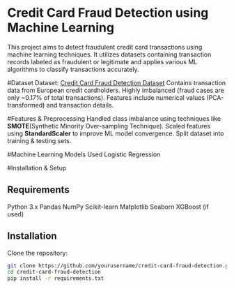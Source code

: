 # Credit Card Fraud Detection using Machine Learning
This project aims to detect fraudulent credit card transactions using machine learning techniques. It utilizes datasets containing transaction records labeled as fraudulent or legitimate and applies 
various ML algorithms to classify transactions accurately.

#Dataset
Dataset: [Credit Card Fraud Detection Dataset](https://www.kaggle.com/mlg-ulb/creditcardfraud)
Contains transaction data from European credit cardholders.
Highly imbalanced (fraud cases are only ~0.17% of total transactions).
Features include numerical values (PCA-transformed) and transaction details.

#Features & Preprocessing
Handled class imbalance using techniques like **SMOTE**(Synthetic Minority Over-sampling Technique).
Scaled features using **StandardScaler** to improve ML model convergence.
Split dataset into training & testing sets.

#Machine Learning Models Used
Logistic Regression

#Installation & Setup
## Requirements
Python 3.x
Pandas
NumPy
Scikit-learn
Matplotlib
Seaborn
XGBoost (if used)

## Installation
Clone the repository:
```bash
git clone https://github.com/yourusername/credit-card-fraud-detection.git
cd credit-card-fraud-detection
pip install -r requirements.txt




